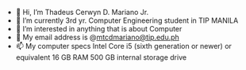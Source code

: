 - 👋 Hi, I’m Thadeus Cerwyn D. Mariano Jr.
- 👀 I’m currently 3rd yr. Computer Engineering student in TIP MANILA
- 🌱 I’m interested in anything that is about Computer
- 💞️ My email address is @mtcdmariano@tip.edu.ph
- 📫 My computer specs Intel Core i5 (sixth generation or newer) or equivalent 16 GB RAM 500 GB internal storage drive

<!---
mtcdmariano-tip/mtcdmariano-tip is a ✨ special ✨ repository because its `README.md` (this file) appears on your GitHub profile.
You can click the Preview link to take a look at your changes.
--->
